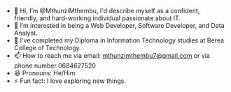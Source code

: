 - 👋 Hi, I’m @MthunziMthembu, I'd describe myself as a confident, friendly, and hard-working individual passionate about IT.
- 👀 I’m interested in being a Web Developer, Software Developer, and Data Analyst.
- 🌱 I've completed my Diploma in Information Technology studies at Berea College of Technology.
- 📫 How to reach me via email: mthunzimthembu7@gmail.com or via phone number 0684627520
- 😄 Pronouns: He/Him
- ⚡ Fun fact: I love exploring new things.

<!---
MthunziMthembu/MthunziMthembu is a ✨ special ✨ repository because its `README.md` (this file) appears on your GitHub profile.
You can click the Preview link to take a look at your changes.
--->
